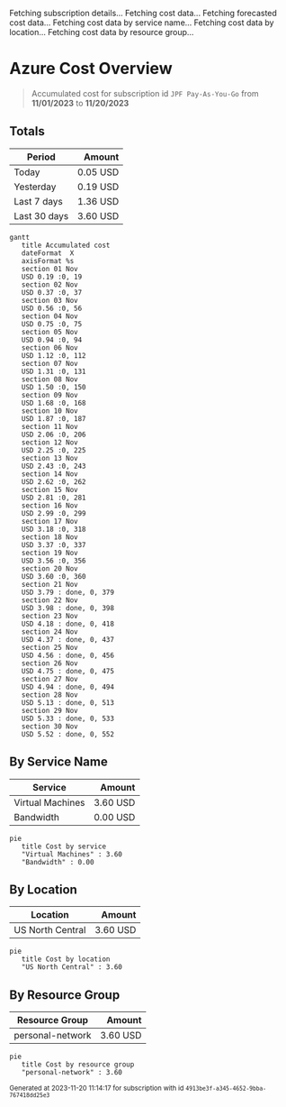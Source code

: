 Fetching subscription details...
Fetching cost data...
Fetching forecasted cost data...
Fetching cost data by service name...
Fetching cost data by location...
Fetching cost data by resource group...
# Azure Cost Overview

> Accumulated cost for subscription id `JPF Pay-As-You-Go` from **11/01/2023** to **11/20/2023**

## Totals

|Period|Amount|
|---|---:|
|Today|0.05 USD|
|Yesterday|0.19 USD|
|Last 7 days|1.36 USD|
|Last 30 days|3.60 USD|

```mermaid
gantt
   title Accumulated cost
   dateFormat  X
   axisFormat %s
   section 01 Nov
   USD 0.19 :0, 19
   section 02 Nov
   USD 0.37 :0, 37
   section 03 Nov
   USD 0.56 :0, 56
   section 04 Nov
   USD 0.75 :0, 75
   section 05 Nov
   USD 0.94 :0, 94
   section 06 Nov
   USD 1.12 :0, 112
   section 07 Nov
   USD 1.31 :0, 131
   section 08 Nov
   USD 1.50 :0, 150
   section 09 Nov
   USD 1.68 :0, 168
   section 10 Nov
   USD 1.87 :0, 187
   section 11 Nov
   USD 2.06 :0, 206
   section 12 Nov
   USD 2.25 :0, 225
   section 13 Nov
   USD 2.43 :0, 243
   section 14 Nov
   USD 2.62 :0, 262
   section 15 Nov
   USD 2.81 :0, 281
   section 16 Nov
   USD 2.99 :0, 299
   section 17 Nov
   USD 3.18 :0, 318
   section 18 Nov
   USD 3.37 :0, 337
   section 19 Nov
   USD 3.56 :0, 356
   section 20 Nov
   USD 3.60 :0, 360
   section 21 Nov
   USD 3.79 : done, 0, 379
   section 22 Nov
   USD 3.98 : done, 0, 398
   section 23 Nov
   USD 4.18 : done, 0, 418
   section 24 Nov
   USD 4.37 : done, 0, 437
   section 25 Nov
   USD 4.56 : done, 0, 456
   section 26 Nov
   USD 4.75 : done, 0, 475
   section 27 Nov
   USD 4.94 : done, 0, 494
   section 28 Nov
   USD 5.13 : done, 0, 513
   section 29 Nov
   USD 5.33 : done, 0, 533
   section 30 Nov
   USD 5.52 : done, 0, 552
```

## By Service Name

|Service|Amount|
|---|---:|
|Virtual Machines|3.60 USD|
|Bandwidth|0.00 USD|

```mermaid
pie
   title Cost by service
   "Virtual Machines" : 3.60
   "Bandwidth" : 0.00
```

## By Location

|Location|Amount|
|---|---:|
|US North Central|3.60 USD|

```mermaid
pie
   title Cost by location
   "US North Central" : 3.60
```

## By Resource Group

|Resource Group|Amount|
|---|---:|
|personal-network|3.60 USD|

```mermaid
pie
   title Cost by resource group
   "personal-network" : 3.60
```

<sup>Generated at 2023-11-20 11:14:17 for subscription with id `4913be3f-a345-4652-9bba-767418dd25e3`</sup>
